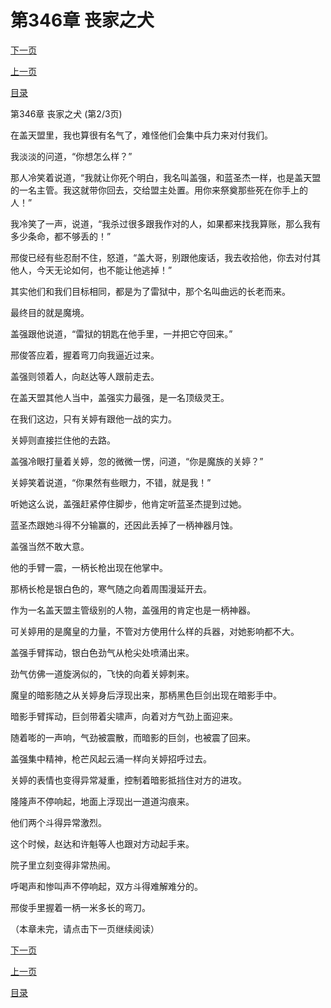 <h1>第346章    丧家之犬</h1>
            <div><p><a href="./1037_%E7%AC%AC346%E7%AB%A0_%E4%B8%A7%E5%AE%B6%E4%B9%8B%E7%8A%AC.md">下一页</a></p><p><a href="./1035_%E7%AC%AC346%E7%AB%A0_%E4%B8%A7%E5%AE%B6%E4%B9%8B%E7%8A%AC.md">上一页</a></p><p><a href="../">目录</a></p></div>
            <div><p>第346章    丧家之犬 (第2/3页)</p><p>在盖天盟里，我也算很有名气了，难怪他们会集中兵力来对付我们。</p><p>我淡淡的问道，“你想怎么样？”</p><p>那人冷笑着说道，“我就让你死个明白，我名叫盖强，和蓝圣杰一样，也是盖天盟的一名主管。我这就带你回去，交给盟主处置。用你来祭奠那些死在你手上的人！”</p><p>我冷笑了一声，说道，“我杀过很多跟我作对的人，如果都来找我算账，那么我有多少条命，都不够丢的！”</p><p>邢俊已经有些忍耐不住，怒道，“盖大哥，别跟他废话，我去收拾他，你去对付其他人，今天无论如何，也不能让他逃掉！”</p><p>其实他们和我们目标相同，都是为了雷狱中，那个名叫曲远的长老而来。</p><p>最终目的就是魔境。</p><p>盖强跟他说道，“雷狱的钥匙在他手里，一并把它夺回来。”</p><p>邢俊答应着，握着弯刀向我逼近过来。</p><p>盖强则领着人，向赵达等人跟前走去。</p><p>在盖天盟其他人当中，盖强实力最强，是一名顶级灵王。</p><p>在我们这边，只有关婷有跟他一战的实力。</p><p>关婷则直接拦住他的去路。</p><p>盖强冷眼打量着关婷，忽的微微一愣，问道，“你是魔族的关婷？”</p><p>关婷笑着说道，“你果然有些眼力，不错，就是我！”</p><p>听她这么说，盖强赶紧停住脚步，他肯定听蓝圣杰提到过她。</p><p>蓝圣杰跟她斗得不分输赢的，还因此丢掉了一柄神器月蚀。</p><p>盖强当然不敢大意。</p><p>他的手臂一震，一柄长枪出现在他掌中。</p><p>那柄长枪是银白色的，寒气随之向着周围漫延开去。</p><p>作为一名盖天盟主管级别的人物，盖强用的肯定也是一柄神器。</p><p>可关婷用的是魔皇的力量，不管对方使用什么样的兵器，对她影响都不大。</p><p>盖强手臂挥动，银白色劲气从枪尖处喷涌出来。</p><p>劲气仿佛一道旋涡似的，飞快的向着关婷刺来。</p><p>魔皇的暗影随之从关婷身后浮现出来，那柄黑色巨剑出现在暗影手中。</p><p>暗影手臂挥动，巨剑带着尖啸声，向着对方气劲上面迎来。</p><p>随着嘭的一声响，气劲被震散，而暗影的巨剑，也被震了回来。</p><p>盖强集中精神，枪芒风起云涌一样向关婷招呼过去。</p><p>关婷的表情也变得异常凝重，控制着暗影抵挡住对方的进攻。</p><p>隆隆声不停响起，地面上浮现出一道道沟痕来。</p><p>他们两个斗得异常激烈。</p><p>这个时候，赵达和许魁等人也跟对方动起手来。</p><p>院子里立刻变得非常热闹。</p><p>呼喝声和惨叫声不停响起，双方斗得难解难分的。</p><p>邢俊手里握着一柄一米多长的弯刀。</p><p>（本章未完，请点击下一页继续阅读）</p></div>
            <div><p><a href="./1037_%E7%AC%AC346%E7%AB%A0_%E4%B8%A7%E5%AE%B6%E4%B9%8B%E7%8A%AC.md">下一页</a></p><p><a href="./1035_%E7%AC%AC346%E7%AB%A0_%E4%B8%A7%E5%AE%B6%E4%B9%8B%E7%8A%AC.md">上一页</a></p><p><a href="../">目录</a></p></div>